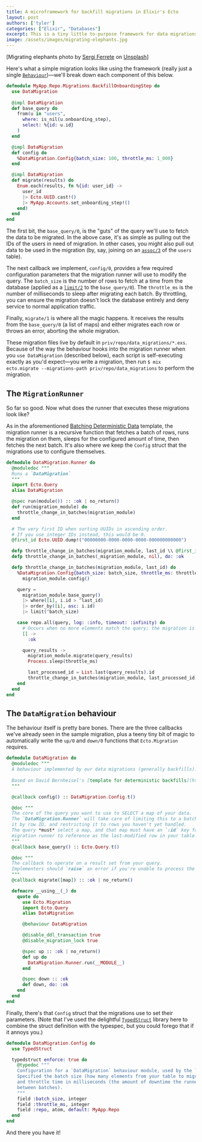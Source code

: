 ```yaml
---
title: A microframework for backfill migrations in Elixir's Ecto
layout: post
authors: ['tyler']
categories: ["Elixir", "Databases"]
excerpt: This is a tiny little to-purpose framework for data migrations we've used at Felt. It's based on David Bernheisel's outstanding [Safe Ecto Migrations](https://fly.io/phoenix-files/safe-ecto-migrations/) series, specifically his [Batching Deterministic Data](https://fly.io/phoenix-files/backfilling-data/#batching-deterministic-data) pattern for backfill migrations.
image: /assets/images/migrating-elephants.jpg
---
```


[Migrating elephants photo by <a href="https://unsplash.com/@sergiferrete" rel="nofollow">Sergi Ferrete</a> on <a href="https://unsplash.com/photos/YXwt-vJ3szA" rel="nofollow">Unsplash</a>]

Here's what a simple migration looks like using the framework (really just a single [`Behaviour`](https://elixir-lang.org/getting-started/typespecs-and-behaviours.html#behaviours))—we'll break down each component of this below.

```elixir
defmodule MyApp.Repo.Migrations.BackfillOnboardingStep do
  use DataMigration
  
  @impl DataMigration
  def base_query do
    from(u in "users", 
      where: is_nil(u.onboarding_step),
      select: %{id: u.id}
    )
  end

  @impl DataMigration
  def config do
    %DataMigration.Config{batch_size: 100, throttle_ms: 1_000}
  end

  @impl DataMigration
  def migrate(results) do
    Enum.each(results, fn %{id: user_id} ->
      user_id
      |> Ecto.UUID.cast!()
      |> MyApp.Accounts.set_onboarding_step!()
    end)
  end
end
```

The first bit, the `base_query/0`, is the "guts" of the query we'll use to fetch the data to be migrated. In the above case, it's as simple as pulling out the IDs of the users in need of migration. In other cases, you might also pull out data to be used in the migration (by, say, joining on an [`assoc/3`](https://hexdocs.pm/ecto/3.10.3/Ecto.html#assoc/2) of the `users` table).

The next callback we implement, `config/0`, provides a few required configuration parameters that the migration runner will use to modify the query. The `batch_size` is the number of rows to fetch at a time from the database (applied as a [`limit/2`](https://hexdocs.pm/ecto/3.10.3/Ecto.Query.html#limit/2) to the `base_query/0`). The `throttle_ms` is the number of milliseconds to sleep after migrating each batch. By throttling, you can ensure the migration doesn't lock the database entirely and deny service to normal application traffic.

Finally, `migrate/1` is where all the magic happens. It receives the results from the `base_query/0` (a list of maps) and either migrates each row or throws an error, aborting the whole migration.

These migration files live by default in `priv/repo/data_migrations/*.exs`. Because of the way the behaviour hooks into the migration runner when you `use DataMigration` (described below), each script is self-executing exactly as you'd expect—you write a migration, then run `$ mix ecto.migrate --migrations-path priv/repo/data_migrations` to perform the migration.


## The `MigrationRunner`

So far so good. Now what does the runner that executes these migrations look like? 

As in the aforementioned [Batching Deterministic Data](https://fly.io/phoenix-files/backfilling-data/#batching-deterministic-data) template, the migration runner is a recursive function that fetches a batch of rows, runs the migration on them, sleeps for the configured amount of time, then fetches the next batch. It's also where we keep the `Config` struct that the migrations use to configure themselves.

```elixir
defmodule DataMigration.Runner do
  @moduledoc """
  Runs a `DataMigration`
  """
  import Ecto.Query
  alias DataMigration

  @spec run(module()) :: :ok | no_return()
  def run(migration_module) do
    throttle_change_in_batches(migration_module)
  end

  # The very first ID when sorting UUIDs in ascending order.
  # If you use integer IDs instead, this would be 0.
  @first_id Ecto.UUID.dump!("00000000-0000-0000-0000-000000000000")

  defp throttle_change_in_batches(migration_module, last_id \\ @first_id)
  defp throttle_change_in_batches(_migration_module, nil), do: :ok

  defp throttle_change_in_batches(migration_module, last_id) do
    %DataMigration.Config{batch_size: batch_size, throttle_ms: throttle_ms, repo: repo} =
      migration_module.config()

    query =
      migration_module.base_query()
      |> where([i], i.id > ^last_id)
      |> order_by([i], asc: i.id)
      |> limit(^batch_size)

    case repo.all(query, log: :info, timeout: :infinity) do
      # Occurs when no more elements match the query; the migration is done!
      [] ->
        :ok

      query_results ->
        migration_module.migrate(query_results)
        Process.sleep(throttle_ms)

        last_processed_id = List.last(query_results).id
        throttle_change_in_batches(migration_module, last_processed_id)
    end
  end
end
```

## The `DataMigration` behaviour

The behaviour itself is pretty bare bones. There are the three callbacks we've already seen in the sample migration, plus a teeny tiny bit of magic to automatically write the `up/0` and `down/0` functions that `Ecto.Migration` requires.


```elixir
defmodule DataMigration do
  @moduledoc """
  A behaviour implemented by our data migrations (generally backfills).
  
  Based on David Bernheisel's [template for deterministic backfills](https://fly.io/phoenix-files/backfilling-data/#batching-deterministic-data).
  """

  @callback config() :: DataMigration.Config.t()

  @doc """
  The core of the query you want to use to SELECT a map of your data.
  The `DataMigration.Runner` will take care of limiting this to a batch size, ordering
  it by row ID, and restricting it to rows you haven't yet handled.
  The query *must* select a map, and that map must have an `:id` key for the
  migration runner to reference as the last-modified row in your table.
  """
  @callback base_query() :: Ecto.Query.t()

  @doc """
  The callback to operate on a result set from your query.
  Implementers should `raise` an error if you're unable to process the batch.
  """
  @callback migrate([map]) :: :ok | no_return()

  defmacro __using__(_) do
    quote do
      use Ecto.Migration
      import Ecto.Query
      alias DataMigration

      @behaviour DataMigration

      @disable_ddl_transaction true
      @disable_migration_lock true

      @spec up :: :ok | no_return()
      def up do
        DataMigration.Runner.run(__MODULE__)
      end

      @spec down :: :ok
      def down, do: :ok
    end
  end
end
```

Finally, there's that `Config` struct that the migrations use to set their parameters. (Note that I've used the delightful [`TypedStruct`](https://github.com/ejpcmac/typed_struct) library here to combine the struct definition with the typespec, but you could forego that if it annoys you.)

```elixir
defmodule DataMigration.Config do
  use TypedStruct

  typedstruct enforce: true do
    @typedoc """
    Configuration for a `DataMigration` behaviour module, used by the `DataMigration.Runner`.
    Specified the batch size (how many elements from your table to migrate at a time)
    and throttle time in milliseconds (the amount of downtime the runner should sleep
    between batches).
    """
    field :batch_size, integer
    field :throttle_ms, integer
    field :repo, atom, default: MyApp.Repo
  end
end
```

And there you have it!
